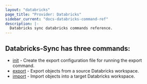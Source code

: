 ```yaml
---
layout: "databricks"
page_title: "Provider: Databricks"
sidebar_current: "docs-databricks-command-ref"
description: |-
  Databricks sync databricks commands reference.
---
```



## Databricks-Sync has three commands:

* [init](https://github.com/databrickslabs/databricks-sync/tree/master/docs/cmds/init.md) - Create the export configuration file for running the export command.
* [export](https://github.com/databrickslabs/databricks-sync/tree/master/docs/cmds/export.md) - Export objects from a source Databricks workspace.
* [import](https://github.com/databrickslabs/databricks-sync/tree/master/docs/cmds/import.md) - Import objects into a target Databricks workspace.
